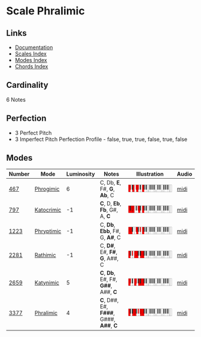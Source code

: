 # Scale Phralimic

## Links

- [Documentation](README.md)
- [Scales Index](Scales.md)
- [Modes Index](Modes.md)
- [Chords Index](Chords.md)

## Cardinality

6 Notes

## Perfection

- 3 Perfect Pitch
- 3 Imperfect Pitch
Perfection Profile - false, true, true, false, true, false

## Modes

| Number | Mode | Luminosity | Notes | Illustration | Audio |
|--------|------|------------|-------|--------------|-------|
| [467](https://ianring.com/musictheory/scales/467) | [Phrogimic](ModePhrogimic.md) | 6 | C, Db, **E**, F#, **G**, **Ab**, C | ![CNaturalPhrogimic](ModeCNaturalPhrogimic.png) | [midi](https://github.com/edipermadi/music/blob/main/docs/ModeCNaturalPhrogimic.mid?raw=true) | 
| [797](https://ianring.com/musictheory/scales/797) | [Katocrimic](ModeKatocrimic.md) | -1 | **C**, D, **Eb**, **Fb**, G#, A, **C** | ![CNaturalKatocrimic](ModeCNaturalKatocrimic.png) | [midi](https://github.com/edipermadi/music/blob/main/docs/ModeCNaturalKatocrimic.mid?raw=true) | 
| [1223](https://ianring.com/musictheory/scales/1223) | [Phryptimic](ModePhryptimic.md) | -1 | C, **Db**, **Ebb**, F#, G, **A#**, C | ![CNaturalPhryptimic](ModeCNaturalPhryptimic.png) | [midi](https://github.com/edipermadi/music/blob/main/docs/ModeCNaturalPhryptimic.mid?raw=true) | 
| [2281](https://ianring.com/musictheory/scales/2281) | [Rathimic](ModeRathimic.md) | -1 | C, **D#**, E#, **F#**, **G**, A##, C | ![CNaturalRathimic](ModeCNaturalRathimic.png) | [midi](https://github.com/edipermadi/music/blob/main/docs/ModeCNaturalRathimic.mid?raw=true) | 
| [2659](https://ianring.com/musictheory/scales/2659) | [Katynimic](ModeKatynimic.md) | 5 | **C**, **Db**, E#, F#, **G##**, A##, **C** | ![CNaturalKatynimic](ModeCNaturalKatynimic.png) | [midi](https://github.com/edipermadi/music/blob/main/docs/ModeCNaturalKatynimic.mid?raw=true) | 
| [3377](https://ianring.com/musictheory/scales/3377) | [Phralimic](ModePhralimic.md) | 4 | **C**, D##, E#, **F###**, G###, **A##**, **C** | ![CNaturalPhralimic](ModeCNaturalPhralimic.png) | [midi](https://github.com/edipermadi/music/blob/main/docs/ModeCNaturalPhralimic.mid?raw=true) | 
